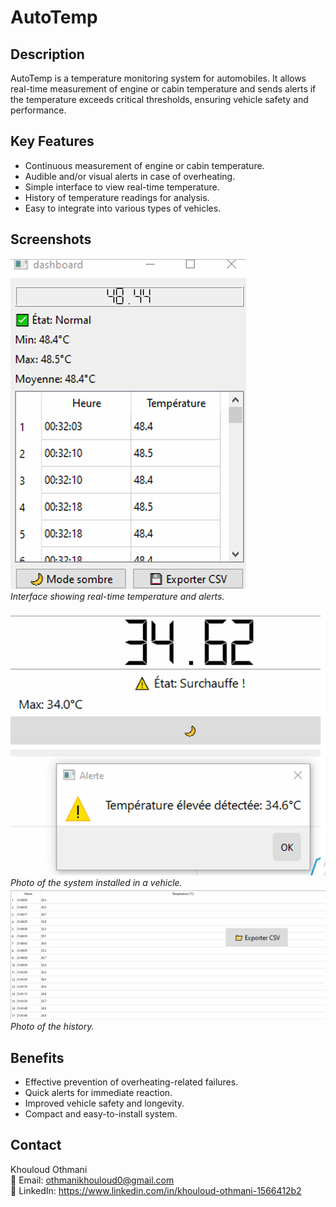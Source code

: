 # AutoTemp

## Description  
AutoTemp is a temperature monitoring system for automobiles. It allows real-time measurement of engine or cabin temperature and sends alerts if the temperature exceeds critical thresholds, ensuring vehicle safety and performance.

## Key Features  
- Continuous measurement of engine or cabin temperature.  
- Audible and/or visual alerts in case of overheating.  
- Simple interface to view real-time temperature.  
- History of temperature readings for analysis.  
- Easy to integrate into various types of vehicles.

## Screenshots

![AutoTemp Dashboard](demo1.png)  
*Interface showing real-time temperature and alerts.*

![AutoTemp Installation](demo2.png)  
*Photo of the system installed in a vehicle.*
![AutoTemp History](demo4.png)  
*Photo of the history.*

## Benefits  
- Effective prevention of overheating-related failures.  
- Quick alerts for immediate reaction.  
- Improved vehicle safety and longevity.  
- Compact and easy-to-install system.

## Contact  
Khouloud Othmani  
📧 Email: othmanikhouloud0@gmail.com  
🔗 LinkedIn: https://www.linkedin.com/in/khouloud-othmani-1566412b2
